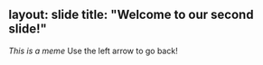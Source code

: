 layout: slide
title: "Welcome to our second slide!"
---
*This is a meme*
Use the left arrow to go back!
